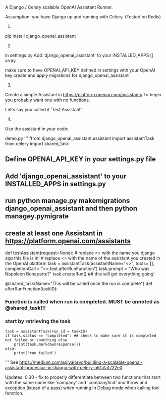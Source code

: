 A Django / Celery scalable OpenAI Assistant Runner.

Assumption: you have Django up and running with Celery. 
(Tested on Redis)

1)
pip install django_openai_assistant

2)
in settings.py
Add 'django_openai_assistant' to your INSTALLED_APPS [] array 

make sure to have OPENAI_API_KEY defined in settings with your OpenAI key
create and apply migrations for django_openai_assistant 

3)
Create a simple Assistant in https://platform.openai.com/assistants
To begin you probably want one with no functions.

Let's say you called it 'Test Assistant'

4)
Use the assistant in your code:


demo.py
'''
ffrom django_openai_assistant.assistant import assistantTask
from celery import shared_task

## Define OPENAI_API_KEY in your settings.py file
## Add 'django_openai_assistant' to your INSTALLED_APPS in settings.py
## run python manage.py makemigrations django_openai_assistant and then python managey.pymigrate
## create at least one Assistant in https://platform.openai.com/assistants

def testAssistant(request=None):
    # replace <<your appname>> with the name you django app this file is in!
    # replace <<your assistant name>> with the name of the assistant you created in the OpenAI platform
    task = assistantTask(assistantName="<<your assistant name>>", tools= [], completionCall = "<<your appname>>.test:afterRunFunction")
    task.prompt = "Who was Napoleon Bonaparte?"
    task.createRun() ## this will get everything going!

@shared_task(Name="This will be called once the run is complete")
def afterRunFunction(taskID):
### Function is called when run is completed. MUST be annoted as @shared_task!!! 
### start by retrieving the task
    task = assistantTask(run_id = taskID)
    if task.status == 'completed': ## check to make sure it is completed not failed or something else
        print(task.markdownresponse())
    else:
        print('run failed')
'''
See https://medium.com/@jlvalorvc/building-a-scalable-openai-assistant-processor-in-django-with-celery-a61a1af722e0

Updates:
0.30 - fix to properly differentiate between two functions that start with the same name like 'company' and 'companyfind'
and throw and exception (istead of a pass) when running in Debug mode when calling tool function. 